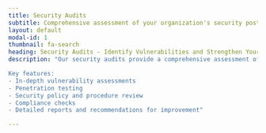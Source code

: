 ```yaml
---
title: Security Audits
subtitle: Comprehensive assessment of your organization's security posture to identify vulnerabilities and minimize risks.
layout: default
modal-id: 1
thumbnail: fa-search
heading: Security Audits - Identify Vulnerabilities and Strengthen Your Security
description: "Our security audits provide a comprehensive assessment of your organization's security posture, identifying vulnerabilities and potential risks. We work closely with you to develop a robust security plan to minimize these risks and protect your critical assets.

Key features:
- In-depth vulnerability assessments
- Penetration testing
- Security policy and procedure review
- Compliance checks
- Detailed reports and recommendations for improvement"

---
```

